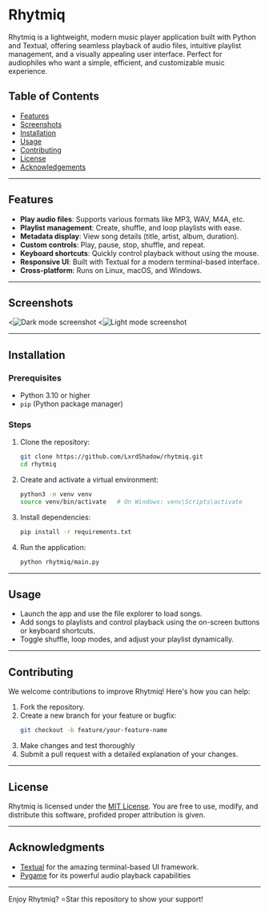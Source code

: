 # Rhytmiq

Rhytmiq is a lightweight, modern music player application built with Python and Textual, offering seamless playback of audio files, intuitive playlist management, and a visually appealing user interface. Perfect for audiophiles who want a simple, efficient, and customizable music experience.

## Table of Contents

- [Features](#features)
- [Screenshots](#screenshots)
- [Installation](#installation)
- [Usage](#usage)
- [Contributing](#contributing)
- [License](#license)
- [Acknowledgements](#acknowledgments)

---

## Features

- **Play audio files**: Supports various formats like MP3, WAV, M4A, etc.
- **Playlist management**: Create, shuffle, and loop playlists with ease.
- **Metadata display**: View song details (title, artist, album, duration).
- **Custom controls**: Play, pause, stop, shuffle, and repeat.
- **Keyboard shortcuts**: Quickly control playback without using the mouse.
- **Responsive UI**: Built with Textual for a modern terminal-based interface.
- **Cross-platform**: Runs on Linux, macOS, and Windows.

---

## Screenshots

<![Dark mode screenshot](https://github.com/user-attachments/assets/31077899-89f3-4844-a5d2-3228d7272d71)
<![Light mode screenshot](https://github.com/user-attachments/assets/bd354330-83d2-4458-92d2-2d1e5d44c0b4)


---

## Installation

### Prerequisites
- Python 3.10 or higher
- `pip` (Python package manager)

### Steps
1. Clone the repository:
    ```bash
    git clone https://github.com/LxrdShadow/rhytmiq.git
    cd rhytmiq
    ```

2. Create and activate a virtual environment:
    ```bash
    python3 -m venv venv
    source venv/bin/activate   # On Windows: venv\Scripts\activate
    ```

3. Install dependencies:
    ```bash
    pip install -r requirements.txt
    ```

4. Run the application:
    ```bash
    python rhytmiq/main.py
    ```

---

## Usage

- Launch the app and use the file explorer to load songs.
- Add songs to playlists and control playback using the on-screen buttons or keyboard shortcuts.
- Toggle shuffle, loop modes, and adjust your playlist dynamically.


---

## Contributing

We welcome contributions to improve Rhytmiq!
Here's how you can help:

1. Fork the repository.
2. Create a new branch for your feature or bugfix:
    ```bash
    git checkout -b feature/your-feature-name
    ```
3. Make changes and test thoroughly
4. Submit a pull request with a detailed explanation of your changes.


---

## License

Rhytmiq is licensed under the [MIT License](LICENSE). You are free to use, modify, and distribute this software, profided proper attribution is given.


---

## Acknowledgments

- [Textual](https://textualize.io) for the amazing terminal-based UI framework.
- [Pygame](https://pygame.org) for its powerful audio playback capabilities


---

Enjoy Rhytmiq? ⭐Star this repository to show your support!

